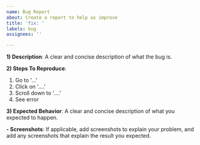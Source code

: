 ```yaml
---
name: Bug Report
about: Create a report to help us improve
title: 'fix: '
labels: bug
assignees: ''

---
```


**1) Description**:
A clear and concise description of what the bug is.

**2) Steps To Reproduce**:

1. Go to '...'
2. Click on '....'
3. Scroll down to '....'
4. See error

**3) Expected Behavior**:
A clear and concise description of what you expected to happen.

**- Screenshots**:
If applicable, add screenshots to explain your problem, and add any screenshots that explain the result you expected.

